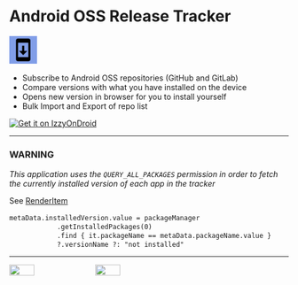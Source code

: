 # Android OSS Release Tracker
<img src="https://github.com/jroddev/android-oss-release-tracker/blob/master/app/src/main/ic_launcher-playstore.png" width=10%, height=10%)>

- Subscribe to Android OSS repositories (GitHub and GitLab)
- Compare versions with what you have installed on the device
- Opens new version in browser for you to install yourself
- Bulk Import and Export of repo list

<p align="left"><a href="https://apt.izzysoft.de/fdroid/index/apk/com.jroddev.android_oss_release_tracker"><img src="https://gitlab.com/IzzyOnDroid/repo/-/raw/master/assets/IzzyOnDroid.png" alt="Get it on IzzyOnDroid" height=80/></a></p>

---

### WARNING
*This application uses the `QUERY_ALL_PACKAGES` permission in order to fetch the currently installed version of each app in the tracker*
   
See [RenderItem](https://github.com/jroddev/android-oss-release-tracker/blob/master/app/src/main/java/com/jroddev/android_oss_release_tracker/ui/AppsScreen.kt#L182)
```
metaData.installedVersion.value = packageManager
            .getInstalledPackages(0)
            .find { it.packageName == metaData.packageName.value }
            ?.versionName ?: "not installed"
```
---

<img src="https://user-images.githubusercontent.com/9654410/200736147-23eece6e-6d94-4f1b-8d08-5b4992eb136b.png" width=30% height=30%)>
<img src="https://user-images.githubusercontent.com/9654410/200736616-c07cf81a-27ba-43d9-8f4d-49179bdea9fc.png" width=30% height=30%)>





